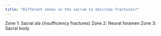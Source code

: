 ```yaml
---
title: "Different zones in the sacrum to describe fractures?"
---
```

Zone 1: Sacral ala (insufficiency fractures)
Zone 2: Neural foramen
Zone 3: Sacral body

